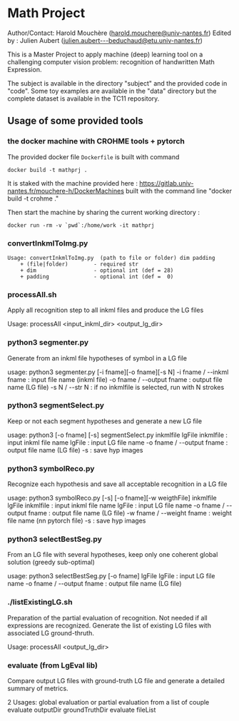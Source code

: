 Math Project
========

Author/Contact: Harold Mouchère (harold.mouchere@univ-nantes.fr)
Edited by : Julien Aubert (julien.aubert---beduchaud@etu.univ-nantes.fr)

This is a Master Project to apply machine (deep) learning tool on a challenging computer vision problem: recognition of handwritten Math Expression.

The subject is available in the directory "subject" and the provided code in "code". Some toy examples are available in the "data" directory but the complete dataset is available in the TC11 repository.


## Usage of some provided tools

### the docker machine with CROHME tools + pytorch 

The provided docker file ``` Dockerfile ``` is built with command 

``` docker build -t mathprj . ```

It is staked with the machine provided here :  https://gitlab.univ-nantes.fr/mouchere-h/DockerMachines
 built with the command line "docker build -t crohme ."
 
Then start the machine by sharing the current working directory : 

``` docker run -rm -v `pwd`:/home/work -it mathprj ```

### convertInkmlToImg.py
	Usage: convertInkmlToImg.py  (path to file or folder) dim padding
		+ (file|folder)        - required str
		+ dim                  - optional int (def = 28)
		+ padding              - optional int (def =  0)

### processAll.sh
Apply all recognition step to all inkml files and produce the LG files

Usage: processAll <input_inkml_dir> <output_lg_dir>

###  python3 segmenter.py 
Generate from an inkml file hypotheses of symbol in a LG file

usage: python3 segmenter.py [-i fname][-o fname][-s N]
     -i fname / --inkml fname  : input file name (inkml file)
     -o fname / --output fname : output file name (LG file)
     -s N / --str N            : if no inkmlfile is selected, run with N strokes
	 
### python3 segmentSelect.py
Keep or not each segment hypotheses and generate a new LG file 

usage: python3 [-o fname] [-s] segmentSelect.py inkmlfile lgFile
     inkmlfile  : input inkml file name
     lgFile     : input LG file name
     -o fname / --output fname : output file name (LG file)
     -s         : save hyp images
	 
### python3 symbolReco.py

Recognize each hypothesis and save all acceptable recognition in a LG file

usage: python3 symbolReco.py [-s] [-o fname][-w weigthFile] inkmlfile lgFile
     inkmlfile  : input inkml file name
     lgFile     : input LG file name
     -o fname / --output fname : output file name (LG file)
     -w fname / --weight fname : weight file name (nn pytorch file)
     -s         : save hyp images
	 
###  python3 selectBestSeg.py

From an LG file with several hypotheses, keep only one coherent global solution (greedy sub-optimal)

usage: python3 selectBestSeg.py  [-o fname] lgFile
     lgFile     : input LG file name
     -o fname / --output fname : output file name (LG file)
	 
### ./listExistingLG.sh
Preparation of the partial evaluation of recognition. Not needed if all expressions are recognized.
Generate the list of existing LG files with associated LG ground-thruth.

Usage: processAll <ground-truthdir> <output_lg_dir>

### evaluate (from LgEval lib)

Compare output LG files with ground-truth LG file and generate a detailed summary of metrics.

2 Usages: global evaluation or partial evaluation from a list of couple
       evaluate outputDir groundTruthDir 
       evaluate fileList 